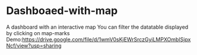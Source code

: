 # Dashboaed-with-map
A dashboard with an interactive map
You can filter the datatable displayed by clicking on map-marks 
Demo:https://drive.google.com/file/d/1wmV0sKjEWrSrczGyiLMPXOmbISjpxNcf/view?usp=sharing
